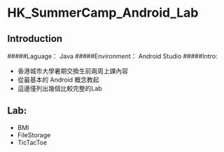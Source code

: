 # HK_SummerCamp_Android_Lab
## Introduction
#####Laguage： Java
#####Environment： Android Studio
#####Intro:
  * 香港城市大學暑期交換生前兩周上課內容
  * 從最基本的 Android 概念教起
  * 這邊僅列出幾個比較完整的Lab
  
## Lab:
  * BMI
  * FileStorage
  * TicTacToe
